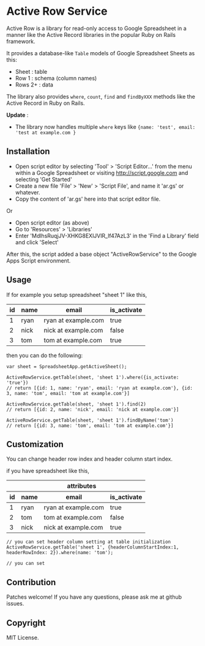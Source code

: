 # Active Row Service

Active Row is a library for read-only access to Google Spreadsheet in a manner like the Active Record libraries in the popular Ruby on Rails framework.

It provides a database-like `Table` models of Google Spreadsheet Sheets as this:

* Sheet : table
* Row 1 : schema (column names)
* Rows 2+ : data

The library also provides `where`, `count`, `find` and `findByXXX` methods like the Active Record in Ruby on Rails.

**Update** :

* The library now handles multiple `where` keys like `{name: 'test', email: 'test at example.com }` 


## Installation

* Open script editor by selecting 'Tool' > 'Script Editor...' from the menu within a Google Spreadsheet or visiting http://script.google.com and selecting 'Get Started'
* Create a new file 'File' > 'New' > 'Script File', and name it 'ar.gs' or whatever.
* Copy the content of 'ar.gs' here into that script editor file.
 
Or

* Open script editor (as above)
* Go to 'Resources' > 'Libraries'
* Enter 'MdlhsRuqjJV-XHKG8EXlJVlR_lf47AzL3' in the 'Find a Library' field and click 'Select'



After this, the script added a base object "ActiveRowService" to the Google Apps Script environment.


## Usage

If for example you setup spreadsheet "sheet 1" like this,

| id | name | email | is_activate |
| --- | ---- | ----- | ----------- |
| 1  | ryan | ryan at example.com | true |
| 2  | nick | nick at example.com | false |
| 3  | tom  | tom at example.com  | true |

then you can do the following:

    var sheet = SpreadsheetApp.getActiveSheet();

    ActiveRowService.getTable(sheet, 'sheet 1').where({is_activate: 'true'}) 
    // return [{id: 1, name: 'ryan', email: 'ryan at example.com'}, {id: 3, name: 'tom', email: 'tom at example.com'}]
    
    ActiveRowService.getTable(sheet, 'sheet 1').find(2)
    // return [{id: 2, name: 'nick', email: 'nick at example.com'}]
    
    ActiveRowService.getTable(sheet, 'sheet 1').findByName('tom')
    // return [{id: 3, name: 'tom', email: 'tom at example.com'}]


## Customization

You can change header row index and header column start index.

if you have spreadsheet like this,

<table>
  <thead>
    <tr>
      <th></th>
      <th colspan="3">attributes</th>
    </tr>
    <tr>
      <th>id</th>
      <th>name</th>
      <th>email</th>
      <th>is_activate</th>
    </tr>
  </thead>
  <tbody>
    <tr>
      <td>1</td>
      <td>ryan</td>
      <td>ryan at example.com</td>
      <td>true</td>
    </tr>
    <tr>
      <td>2</td>
      <td>tom</td>
      <td>tom at example.com</td>
      <td>false</td>
    </tr>
    <tr>
      <td>3</td>
      <td>nick</td>
      <td>nick at example.com</td>
      <td>true</td>
    </tr>
  </tbody>
</table>
 

    // you can set header column setting at table initialization
    ActiveRowService.getTable('sheet 1', {headerColumnStartIndex:1, headerRowIndex: 2}).where(name: 'tom');

    // you can set 


## Contribution

Patches welcome! If you have any questions, please ask me at github issues.


## Copyright

MIT License.
